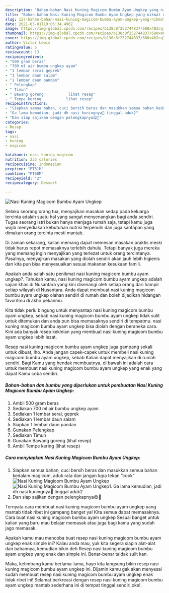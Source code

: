 ```yaml
---
description: "Bahan-bahan Nasi Kuning Magicom Bumbu Ayam Ungkep yang nikmat dan Mudah Dibuat"
title: "Bahan-bahan Nasi Kuning Magicom Bumbu Ayam Ungkep yang nikmat dan Mudah Dibuat"
slug: 127-bahan-bahan-nasi-kuning-magicom-bumbu-ayam-ungkep-yang-nikmat-dan-mudah-dibuat
date: 2021-03-01T19:05:34.496Z
image: https://img-global.cpcdn.com/recipes/b138c8f252744837/680x482cq70/nasi-kuning-magicom-bumbu-ayam-ungkep-foto-resep-utama.jpg
thumbnail: https://img-global.cpcdn.com/recipes/b138c8f252744837/680x482cq70/nasi-kuning-magicom-bumbu-ayam-ungkep-foto-resep-utama.jpg
cover: https://img-global.cpcdn.com/recipes/b138c8f252744837/680x482cq70/nasi-kuning-magicom-bumbu-ayam-ungkep-foto-resep-utama.jpg
author: Victor Lewis
ratingvalue: 5
reviewcount: 13
recipeingredient:
- "500 gram beras"
- "700 ml air bumbu ungkep ayam"
- "1 lembar serai geprek"
- "1 lembar daun salam"
- "1 lembar daun pandan"
- " Pelengkap"
- " Timun"
- " Bawang goreng           lihat resep"
- " Tempe kering           lihat resep"
recipeinstructions:
- "Siapkan semua bahan, cuci bersih beras dan masukkan semua bahan kedalam magicom, aduk rata dan jangan lupa tekan “cook”"
- "Ga lama kemudian, jadi dh nasi kuningnya🥰 tinggal aduk2"
- "Dan siap sajikan dengan pelengkapnya😋🙏"
categories:
- Resep
tags:
- nasi
- kuning
- magicom

katakunci: nasi kuning magicom 
nutrition: 235 calories
recipecuisine: Indonesian
preptime: "PT31M"
cooktime: "PT60M"
recipeyield: "2"
recipecategory: Dessert

---
```



![Nasi Kuning Magicom Bumbu Ayam Ungkep](https://img-global.cpcdn.com/recipes/b138c8f252744837/680x482cq70/nasi-kuning-magicom-bumbu-ayam-ungkep-foto-resep-utama.jpg)

Selaku seorang orang tua, menyajikan masakan sedap pada keluarga tercinta adalah suatu hal yang sangat menyenangkan bagi anda sendiri. Tugas seorang istri bukan hanya menjaga rumah saja, tetapi kamu juga wajib menyediakan kebutuhan nutrisi terpenuhi dan juga santapan yang dimakan orang tercinta mesti mantab.

Di zaman  sekarang, kalian memang dapat memesan masakan praktis meski tidak harus repot memasaknya terlebih dahulu. Tetapi banyak juga mereka yang memang ingin menyajikan yang terlezat untuk orang tercintanya. Pasalnya, menyajikan masakan yang diolah sendiri akan jauh lebih higienis dan kita pun bisa menyesuaikan sesuai makanan kesukaan famili. 



Apakah anda salah satu penikmat nasi kuning magicom bumbu ayam ungkep?. Tahukah kamu, nasi kuning magicom bumbu ayam ungkep adalah sajian khas di Nusantara yang kini disenangi oleh setiap orang dari hampir setiap wilayah di Nusantara. Anda dapat membuat nasi kuning magicom bumbu ayam ungkep olahan sendiri di rumah dan boleh dijadikan hidangan favoritmu di akhir pekanmu.

Kita tidak perlu bingung untuk menyantap nasi kuning magicom bumbu ayam ungkep, sebab nasi kuning magicom bumbu ayam ungkep tidak sulit untuk ditemukan dan anda pun bisa memasaknya sendiri di tempatmu. nasi kuning magicom bumbu ayam ungkep bisa diolah dengan beraneka cara. Kini ada banyak resep kekinian yang membuat nasi kuning magicom bumbu ayam ungkep lebih lezat.

Resep nasi kuning magicom bumbu ayam ungkep juga gampang sekali untuk dibuat, lho. Anda jangan capek-capek untuk membeli nasi kuning magicom bumbu ayam ungkep, sebab Kalian dapat menyajikan di rumah sendiri. Bagi Kamu yang hendak membuatnya, di bawah ini adalah cara untuk membuat nasi kuning magicom bumbu ayam ungkep yang enak yang dapat Kamu coba sendiri.

<!--inarticleads1-->

##### Bahan-bahan dan bumbu yang diperlukan untuk pembuatan Nasi Kuning Magicom Bumbu Ayam Ungkep:

1. Ambil 500 gram beras
1. Sediakan 700 ml air bumbu ungkep ayam
1. Sediakan 1 lembar serai, geprek
1. Sediakan 1 lembar daun salam
1. Siapkan 1 lembar daun pandan
1. Gunakan  Pelengkap
1. Sediakan  Timun
1. Gunakan  Bawang goreng           (lihat resep)
1. Ambil  Tempe kering           (lihat resep)




<!--inarticleads2-->

##### Cara menyiapkan Nasi Kuning Magicom Bumbu Ayam Ungkep:

1. Siapkan semua bahan, cuci bersih beras dan masukkan semua bahan kedalam magicom, aduk rata dan jangan lupa tekan “cook”
<img src="https://img-global.cpcdn.com/steps/c9a2233694378099/160x128cq70/nasi-kuning-magicom-bumbu-ayam-ungkep-langkah-memasak-1-foto.jpg" alt="Nasi Kuning Magicom Bumbu Ayam Ungkep"><img src="https://img-global.cpcdn.com/steps/7b882e4fc65131a6/160x128cq70/nasi-kuning-magicom-bumbu-ayam-ungkep-langkah-memasak-1-foto.jpg" alt="Nasi Kuning Magicom Bumbu Ayam Ungkep">1. Ga lama kemudian, jadi dh nasi kuningnya🥰 tinggal aduk2
1. Dan siap sajikan dengan pelengkapnya😋🙏




Ternyata cara membuat nasi kuning magicom bumbu ayam ungkep yang mantab tidak ribet ini gampang banget ya! Kita semua dapat memasaknya. Cara buat nasi kuning magicom bumbu ayam ungkep Sesuai banget untuk kalian yang baru mau belajar memasak atau juga bagi kamu yang sudah jago memasak.

Apakah kamu mau mencoba buat resep nasi kuning magicom bumbu ayam ungkep enak simple ini? Kalau anda mau, yuk kita segera siapin alat-alat dan bahannya, kemudian bikin deh Resep nasi kuning magicom bumbu ayam ungkep yang enak dan simple ini. Benar-benar taidak sulit kan. 

Maka, ketimbang kamu berlama-lama, hayo kita langsung bikin resep nasi kuning magicom bumbu ayam ungkep ini. Dijamin kamu gak akan menyesal sudah membuat resep nasi kuning magicom bumbu ayam ungkep enak tidak ribet ini! Selamat berkreasi dengan resep nasi kuning magicom bumbu ayam ungkep mantab sederhana ini di tempat tinggal sendiri,oke!.

